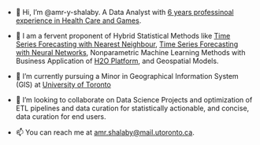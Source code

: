 - 👋 Hi, I’m @amr-y-shalaby. A Data Analyst with [6 years professinoal experience in Health Care and Games](https://www.linkedin.com/in/amryshalaby/).

- 👀 I am a fervent proponent of Hybrid Statistical Methods like [Time Series Forecasting with Nearest Neighbour](https://cran.r-project.org/web/packages/tsfknn/tsfknn.pdf), [Time Series Forecasting with Neural Networks](https://cran.r-project.org/web/packages/nnfor/nnfor.pdf), Nonparametric Machine Learning Methods with Business Application of [H2O Platform](https://docs.h2o.ai/h2o/latest-stable/h2o-docs/welcome.html), and Geospatial Models.

- 🌱 I’m currently pursuing a Minor in Geographical Information System (GIS) at [University of Toronto](https://www.utm.utoronto.ca/geography/undergraduate/geography-programs/geographical-information-systems) 

- 💞️ I’m looking to collaborate on Data Science Projects and optimization of ETL pipelines and data curation for statistically actionable, and concise, data curation for end users.

- 📫 You can reach me at [amr.shalaby\@mail.utoronto.ca](mailto:amr.shalaby@mail.utoronto.ca?subject=Github).

<!---
amr-y-shalaby/amr-y-shalaby is a ✨ special ✨ repository because its `README.md` (this file) appears on your GitHub profile.
You can click the Preview link to take a look at your changes.
--->
